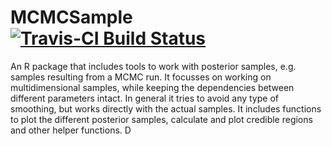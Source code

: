 # MCMCSample [![Travis-CI Build Status](https://travis-ci.org/BlackEdder/mcmcsample.svg?branch=master)](https://travis-ci.org/BlackEdder/mcmcsample)

An R package that includes tools to work with posterior samples, e.g. samples
resulting from a MCMC run. It focusses on working on multidimensional samples,
while keeping the dependencies between different parameters intact. In general
it tries to avoid any type of smoothing, but works directly with the actual
samples. It includes functions to plot the different posterior samples,
calculate and plot credible regions and other helper functions. D
